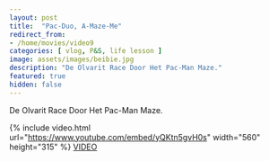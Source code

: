 ```yaml
---
layout: post
title:  "Pac-Duo, A-Maze-Me"
redirect_from: 
- /home/movies/video9
categories: [ vlog, P&S, life lesson ]
image: assets/images/beibie.jpg
description: "De Olvarit Race Door Het Pac-Man Maze."
featured: true
hidden: false
---
```


De Olvarit Race Door Het Pac-Man Maze.    

{% include video.html url="https://www.youtube.com/embed/yQKtn5gvH0s" width="560" height="315" %}
[VIDEO](https://www.youtube.com/watch?v=yQKtn5gvH0s)
